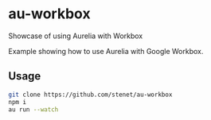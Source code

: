 # au-workbox

Showcase of using Aurelia with Workbox

Example showing how to use Aurelia with Google Workbox.

## Usage

```bash
git clone https://github.com/stenet/au-workbox
npm i
au run --watch
```
